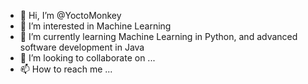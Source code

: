 - 👋 Hi, I’m @YoctoMonkey
- 👀 I’m interested in Machine Learning
- 🌱 I’m currently learning Machine Learning in Python, and advanced software development in Java
- 💞️ I’m looking to collaborate on ...
- 📫 How to reach me ...

<!---
YoctoMonkey/YoctoMonkey is a ✨ special ✨ repository because its `README.md` (this file) appears on your GitHub profile.
You can click the Preview link to take a look at your changes.
--->
